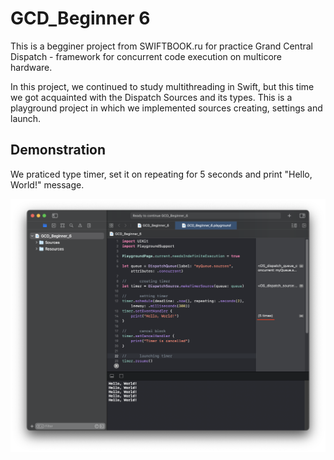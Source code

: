 # GCD_Beginner 6

This is a begginer project from SWIFTBOOK.ru for practice Grand Central Dispatch - framework for concurrent code execution on multicore hardware.

In this project, we continued to study multithreading in Swift, but this time we got acquainted with the Dispatch Sources and its types. This is a playground project in which we implemented sources creating, settings and launch.

## Demonstration

We praticed type timer, set it on repeating for 5 seconds and print "Hello, World!" message. 

![Screenshot](screen1.png)
